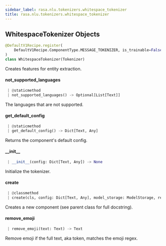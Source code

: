 ```yaml
---
sidebar_label: rasa.nlu.tokenizers.whitespace_tokenizer
title: rasa.nlu.tokenizers.whitespace_tokenizer
---
```

## WhitespaceTokenizer Objects

```python
@DefaultV1Recipe.register(
    DefaultV1Recipe.ComponentType.MESSAGE_TOKENIZER, is_trainable=False
)
class WhitespaceTokenizer(Tokenizer)
```

Creates features for entity extraction.

#### not\_supported\_languages

```python
 | @staticmethod
 | not_supported_languages() -> Optional[List[Text]]
```

The languages that are not supported.

#### get\_default\_config

```python
 | @staticmethod
 | get_default_config() -> Dict[Text, Any]
```

Returns the component&#x27;s default config.

#### \_\_init\_\_

```python
 | __init__(config: Dict[Text, Any]) -> None
```

Initialize the tokenizer.

#### create

```python
 | @classmethod
 | create(cls, config: Dict[Text, Any], model_storage: ModelStorage, resource: Resource, execution_context: ExecutionContext) -> WhitespaceTokenizer
```

Creates a new component (see parent class for full docstring).

#### remove\_emoji

```python
 | remove_emoji(text: Text) -> Text
```

Remove emoji if the full text, aka token, matches the emoji regex.

